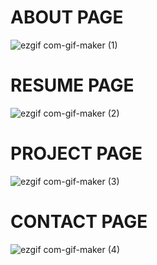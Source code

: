 # ABOUT PAGE

![ezgif com-gif-maker (1)](https://user-images.githubusercontent.com/89479586/155876858-9e90ce4a-ead5-4e7e-b950-efcc3bddcad9.gif)

# RESUME PAGE

![ezgif com-gif-maker (2)](https://user-images.githubusercontent.com/89479586/155876866-1cd40acb-842d-4fe4-b858-dc6a1f622dac.gif)

# PROJECT PAGE

![ezgif com-gif-maker (3)](https://user-images.githubusercontent.com/89479586/155876874-86d9928c-e92d-44d1-b0fe-39e9abc72cb1.gif)

# CONTACT PAGE

![ezgif com-gif-maker (4)](https://user-images.githubusercontent.com/89479586/155876878-a864bc3d-7ed1-4c5b-9f4d-a8907f0eced4.gif)
